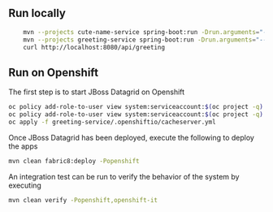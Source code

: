 ## Run locally

```bash
    mvn --projects cute-name-service spring-boot:run -Drun.arguments="--server.port=8081"
    mvn --projects greeting-service spring-boot:run -Drun.arguments="--service.name.baseURL=http://localhost:8081"
    curl http://localhost:8080/api/greeting
```

## Run on Openshift

The first step is to start JBoss Datagrid on Openshift

```bash
oc policy add-role-to-user view system:serviceaccount:$(oc project -q):default -n $(oc project -q)
oc policy add-role-to-user view system:serviceaccount:$(oc project -q):eap-service-account -n $(oc project -q)
oc apply -f greeting-service/.openshiftio/cacheserver.yml
```

Once JBoss Datagrid has been deployed, execute the following to deploy the apps

```bash
mvn clean fabric8:deploy -Popenshift
```

An integration test can be run to verify the behavior of the system by executing

```bash
mvn clean verify -Popenshift,openshift-it
```